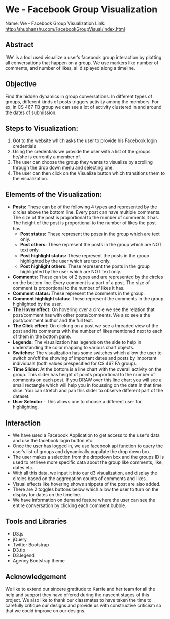 We - Facebook Group Visualization
===================

Name: We - Facebook Group Visualization
Link: http://shubhanshu.com/FacebookGroupVisual/index.html

Abstract
---------
‘We’ is a tool used visualize a user’s facebook group interaction by plotting all conversations that happen on a group. We use markers like number of comments, and number of likes, all displayed along a timeline.

Objective
-----------
Find the hidden dynamics in group conversations. In different types of groups, different kinds of posts triggers activity among the members. For ex, in CS 467 FB group we can see a lot of activity clustered in and around the dates of submission.

Steps to Visualization:
-----------------------
1. Got to the website which asks the user to provide his Facebook login credentials
2. Using the credentials we provide the user with a list of the groups he/she is currently a member of.
3. The user can choose the group they wants to visualize by scrolling through the drop down menu and selecting one.
4. The user can then click on the Visualize button which transitions them to the visualization.

Elements of the Visualization:
-------------------------------
- **Posts:** These can be of the following 4 types and represented by the circles above the bottom line. Every post can have multiple comments. The size of the post  is proportional to the number of comments it has. The height of the post is proportional to the number of likes the post has. 
	- **Post status:** These represent the posts in the group which are text only.
	- **Post others:** These represent the posts in the group which are NOT text only.
	- **Post highlight status:** These represent the posts in the group highlighted by the user which are text only.
	- **Post highlight others:** These represent the posts in the group highlighted by the user which are NOT text only.
- **Comments:** These can be of 2 types and are represented by the circles on the bottom line. Every comment is a part of a post. The size of comment is proportional to the number of likes it has. 
- **Comment status:** These represent the comments in the group.
- **Comment highlight status:** These represent the comments in the group highlighted by the user.
- **The Hover effect:** On hovering over a circle we see the relation that post/comment has with other posts/comments. We also see a the post/comment author and the full text. 
- **The Click effect:** On clicking on a post we see a threaded view of the post and its comments with the number of likes mentioned next to each of them in the bottom pane. 
- **Legends:** The visualization has legends on the side to help in understanding the color mapping to various chart objects. 
- **Switches:** The visualization has some switches which allow the user to switch on/off the showing of important dates and posts by important individuals (both values prespecified for CS 467 FA group). 
- **Time Slider:** At the bottom is a line chart with the overall activity on the group. This slider has height of points proportional to the number of comments on each post. If you DRAW over this line chart you will see a small rectangle which will help you in focussing on the data in that time slice. You can stretch and pan this slider to observe different part of the dataset. 
- **User Selector** - This allows one to choose a different user for highlighting. 

Interaction
---------------
- We have used a Facebook Application to get access to the user’s data and use the facebook login button etc.
- Once the user has logged in, we use facebook api function to query the user’s list of groups and dynamically populate the drop down box.
- The user makes a selection from the dropdown box and the groups ID is used to retrieve more specific data about the group like comments, like, dates etc.
- With all this data, we input it into our d3 visualization, and display the circles based on the aggregation counts of comments and likes.
- Visual effects like hovering shows snippets of the post are also added.
- There are 2 toggles buttons below which allow the user to turn on the display for dates on the timeline.
- We have information on demand feature where the user can see the entire conversation by clicking each comment bubble.

Tools and Libraries
--------------------
- D3.js
- jQuery
- Twitter Bootstrap
- D3.tip
- D3.legend
- Agency Bootstrap theme

Acknowledgement
---------------
We like to extend our sincere gratitude to Karrie and her team for all the help and support they have offered during the nascent stages of this project. We also like to thank our classmates to have taken the time to carefully critique our designs and provide us with constructive criticism so that we could improve on our designs.   



